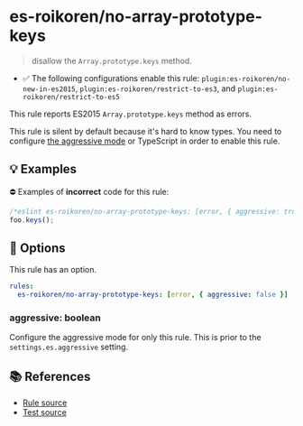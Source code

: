 # es-roikoren/no-array-prototype-keys
> disallow the `Array.prototype.keys` method.

- ✅ The following configurations enable this rule: `plugin:es-roikoren/no-new-in-es2015`, `plugin:es-roikoren/restrict-to-es3`, and `plugin:es-roikoren/restrict-to-es5`

This rule reports ES2015 `Array.prototype.keys` method as errors.

This rule is silent by default because it's hard to know types. You need to configure [the aggressive mode](../#the-aggressive-mode) or TypeScript in order to enable this rule.

## 💡 Examples

⛔ Examples of **incorrect** code for this rule:

```js
/*eslint es-roikoren/no-array-prototype-keys: [error, { aggressive: true }] */
foo.keys();
```

## 🔧 Options

This rule has an option.

```yml
rules:
  es-roikoren/no-array-prototype-keys: [error, { aggressive: false }]
```

### aggressive: boolean

Configure the aggressive mode for only this rule.
This is prior to the `settings.es.aggressive` setting.

## 📚 References

- [Rule source](https://github.com/roikoren755/eslint-plugin-es/blob/v2.0.7/src/rules/no-array-prototype-keys.ts)
- [Test source](https://github.com/roikoren755/eslint-plugin-es/blob/v2.0.7/tests/src/rules/no-array-prototype-keys.ts)
